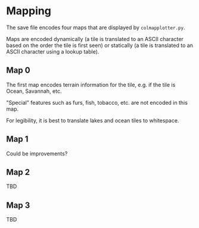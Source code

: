 # Mapping

The save file encodes four maps that are displayed by `colmapplotter.py`.

Maps are encoded dynamically (a tile is translated to an ASCII character based on the order the tile is first seen) or statically (a tile is translated to an ASCII character using a lookup table).

## Map 0

The first map encodes terrain information for the tile, e.g. if the tile is Ocean, Savannah, etc.

"Special" features such as furs, fish, tobacco, etc. are not encoded in this map.

For legibility, it is best to translate lakes and ocean tiles to whitespace.

## Map 1

Could be improvements?

## Map 2

TBD

## Map 3

TBD